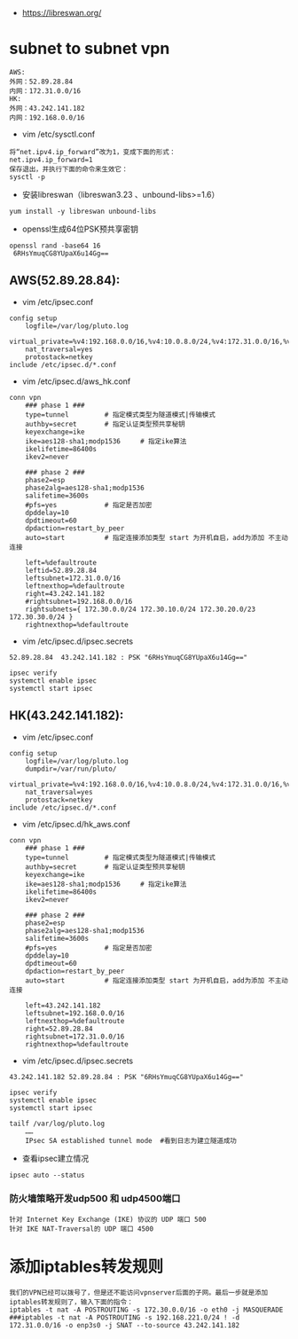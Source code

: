 * https://libreswan.org/

# subnet to subnet vpn
```
AWS:
外网：52.89.28.84
内网：172.31.0.0/16
HK:
外网：43.242.141.182
内网：192.168.0.0/16
```
* vim /etc/sysctl.conf
```
将“net.ipv4.ip_forward”改为1，变成下面的形式：
net.ipv4.ip_forward=1
保存退出，并执行下面的命令来生效它：
sysctl -p
```

* 安装libreswan（libreswan3.23 、unbound-libs>=1.6）
```
yum install -y libreswan unbound-libs
```

* openssl生成64位PSK预共享密钥
```
openssl rand -base64 16
 6RHsYmuqCG8YUpaX6u14Gg==
```

## AWS(52.89.28.84):
* vim /etc/ipsec.conf
```
config setup
    logfile=/var/log/pluto.log
    virtual_private=%v4:192.168.0.0/16,%v4:10.0.8.0/24,%v4:172.31.0.0/16,%v4:172.30.0.0/24,%v4:172.30.10.0/24,%v4:172.30.20.0/23,%v4:172.30.30.0/24
    nat_traversal=yes
    protostack=netkey
include /etc/ipsec.d/*.conf
```

* vim /etc/ipsec.d/aws_hk.conf
```
conn vpn
    ### phase 1 ###
    type=tunnel         # 指定模式类型为隧道模式|传输模式
    authby=secret       # 指定认证类型预共享秘钥
    keyexchange=ike
    ike=aes128-sha1;modp1536     # 指定ike算法
    ikelifetime=86400s
    ikev2=never

    ### phase 2 ###
    phase2=esp
    phase2alg=aes128-sha1;modp1536
    salifetime=3600s
    #pfs=yes            # 指定是否加密
    dpddelay=10
    dpdtimeout=60
    dpdaction=restart_by_peer
    auto=start          # 指定连接添加类型 start 为开机自启，add为添加 不主动连接

    left=%defaultroute
    leftid=52.89.28.84
    leftsubnet=172.31.0.0/16
    leftnexthop=%defaultroute
    right=43.242.141.182
    #rightsubnet=192.168.0.0/16
    rightsubnets={ 172.30.0.0/24 172.30.10.0/24 172.30.20.0/23 172.30.30.0/24 }
    rightnexthop=%defaultroute
```

* vim /etc/ipsec.d/ipsec.secrets
```
52.89.28.84  43.242.141.182 : PSK "6RHsYmuqCG8YUpaX6u14Gg=="
```

```
ipsec verify
systemctl enable ipsec
systemctl start ipsec
```

## HK(43.242.141.182):
* vim /etc/ipsec.conf
```
config setup
    logfile=/var/log/pluto.log
    dumpdir=/var/run/pluto/
    virtual_private=%v4:192.168.0.0/16,%v4:10.0.8.0/24,%v4:172.31.0.0/16,%v4:172.30.0.0/24,%v4:172.30.10.0/24,%v4:172.30.20.0/23,%v4:172.30.30.0/24
    nat_traversal=yes
    protostack=netkey
include /etc/ipsec.d/*.conf
```

* vim /etc/ipsec.d/hk_aws.conf
```
conn vpn
    ### phase 1 ###
    type=tunnel         # 指定模式类型为隧道模式|传输模式
    authby=secret       # 指定认证类型预共享秘钥
    keyexchange=ike
    ike=aes128-sha1;modp1536     # 指定ike算法
    ikelifetime=86400s
    ikev2=never

    ### phase 2 ###
    phase2=esp
    phase2alg=aes128-sha1;modp1536
    salifetime=3600s
    #pfs=yes            # 指定是否加密
    dpddelay=10
    dpdtimeout=60
    dpdaction=restart_by_peer
    auto=start          # 指定连接添加类型 start 为开机自启，add为添加 不主动连接

    left=43.242.141.182
    leftsubnet=192.168.0.0/16
    leftnexthop=%defaultroute
    right=52.89.28.84
    rightsubnet=172.31.0.0/16
    rightnexthop=%defaultroute
```

* vim /etc/ipsec.d/ipsec.secrets
```
43.242.141.182 52.89.28.84 : PSK "6RHsYmuqCG8YUpaX6u14Gg=="
```
```
ipsec verify
systemctl enable ipsec
systemctl start ipsec
```
```
tailf /var/log/pluto.log
    ……
    IPsec SA established tunnel mode  #看到日志为建立隧道成功
```
* 查看ipsec建立情况
```
ipsec auto --status
```

### 防火墙策略开发udp500 和 udp4500端口
```
针对 Internet Key Exchange (IKE) 协议的 UDP 端口 500
针对 IKE NAT-Traversal的 UDP 端口 4500
```

# 添加iptables转发规则
```
我们的VPN已经可以拨号了，但是还不能访问vpnserver后面的子网。最后一步就是添加iptables转发规则了，输入下面的指令：
iptables -t nat -A POSTROUTING -s 172.30.0.0/16 -o eth0 -j MASQUERADE
###iptables -t nat -A POSTROUTING -s 192.168.221.0/24 ! -d 172.31.0.0/16 -o enp3s0 -j SNAT --to-source 43.242.141.182
```




